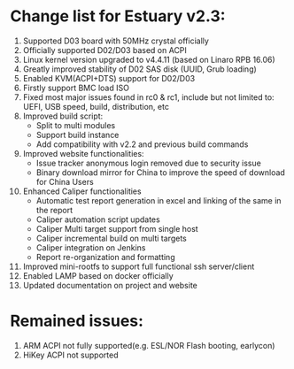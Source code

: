# Change list for Estuary v2.3:
1. Supported D03 board with 50MHz crystal officially
2. Officially supported D02/D03 based on ACPI
3. Linux kernel version upgraded to v4.4.11 (based on Linaro RPB 16.06)
4. Greatly improved stability of D02 SAS disk (UUID, Grub loading)
5. Enabled KVM(ACPI+DTS) support for D02/D03
6. Firstly support BMC load ISO
7. Fixed most major issues found in rc0 & rc1, include but not limited to: UEFI, USB speed, build, distribution, etc
8. Improved build script:
	- Split to multi modules
	- Support build instance
	- Add compatibility with v2.2 and previous build commands
9. Improved website functionalities:
	- Issue tracker anonymous login removed due to security issue
	- Binary download mirror for China to improve the speed of download for China Users
10. Enhanced Caliper functionalities
	- Automatic test report generation in excel and linking of the same in the report
	- Caliper automation script updates
	- Caliper Multi target support from single host
	- Caliper incremental build on multi targets
	- Caliper integration on Jenkins
	- Report re-organization and formatting
11. Improved mini-rootfs to support full functional ssh server/client
12. Enabled LAMP based on docker officially
13. Updated documentation on project and website

# Remained issues:
1. ARM ACPI not fully supported(e.g. ESL/NOR Flash booting, earlycon)
2. HiKey ACPI not supported
